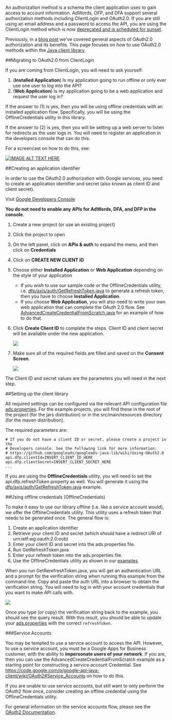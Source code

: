 An authorization method is a schema the client application uses to gain access to account information. AdWords, DFP, and DFA support several authorization methods including ClientLogin and OAuth2.0. If you are still using an email address and a password to access the API, you are using the ClientLogin method which is now [deprecated and is scheduled for sunset](https://developers.google.com/accounts/docs/AuthForInstalledApps).

Previously, in a [blog post](http://googleadsdeveloper.blogspot.com/2012/08/oauth-in-ads-apis.html) we've covered general aspects of OAuth2.0 authorization and its benefits. This page focuses on how to use OAuth2.0 methods within the [Java client library](https://github.com/googleads/googleads-java-lib).

##Migrating to OAuth2.0 from ClientLogin

If you are coming from ClientLogin, you will need to ask yourself:

  1. (**Installed Application**) Is my application going to run offline or only ever use one user to log into the API?
  1. (**Web Application**) Is my application going to be a web application and request the user log in?

If the answer to (1) is yes, then you will be using offline credentials with an installed application flow. Specifically, you will be using the OfflineCredentials utility in this library.

If the answer to (2) is yes, then you will be setting up a web server to listen for redirects as the user logs in. You will need to register an application in the developers console that can do this.

For a screencast on how to do this, see: 

[![IMAGE ALT TEXT HERE](http://img.youtube.com/vi/82_fsNg2768/0.jpg)](http://www.youtube.com/watch?v=82_fsNg2768)

##Creating an application identifier

In order to use the OAuth2.0 authorization with Google services, you need to create an application identifier and secret (also known as client ID and client secret).

Visit [Google Developers Console](https://console.developers.google.com)

**You do not need to enable any APIs for AdWords, DFA, and DFP in the console.**

1. Create a new project (or use an existing project)
1. Click the project to open
1. On the left panel, click on **APIs & auth** to expand the menu, and then click on **Credentials**
1. Click on **CREATE NEW CLIENT ID**
1. Choose either **Installed Application** or **Web Application** depending on the style of your application
    * If you wish to use our sample code or the OfflineCredentials utility, i.e. [dfp/axis/auth/GetRefreshToken.java](https://github.com/googleads/googleads-java-lib/blob/master/examples/dfp_axis/src/main/java/dfp/axis/auth/GetRefreshToken.java) to generate a refresh token, then you have to choose **Installed Application**.
    * If you choose **Web Application**, you will also need to write your own web application that can complete the OAuth 2.0 flow. See [AdvancedCreateCredentialFromScratch.java](https://github.com/googleads/googleads-java-lib/blob/master/examples/dfp_axis/src/main/java/dfp/axis/auth/AdvancedCreateCredentialFromScratch.java) for an example of how to do that.
1. Click **Create Client ID** to complete the steps. Client ID and client secret will be available under the new application.

    <img src="https://developers.google.com/adwords/api/images/oauth2-client-id-secret.png" />

1. Make sure all of the required fields are filled and saved on the **Consent Screen**.

    <img src="https://developers.google.com/adwords/api/images/oauth2-consent-screen-config.png" />

The Client ID and secret values are the parameters you will need in the next step.

##Setting up the client library

All required settings can be configured via the relevant API configuration file [ads.properties](https://github.com/googleads/googleads-java-lib/blob/master/examples/dfp_axis/src/main/resources/ads.properties). For the example projects, you will find these in the root of the project (for the jars distribution) or in the src/main/resources directory (for the maven distribution).

The required parameters are:
```
# If you do not have a client ID or secret, please create a project in the
# Developers console. See the following link for more information:
# https://github.com/googleads/googleads-java-lib/wiki/Using-OAuth2.0
api.dfp.clientId=INSERT_CLIENT_ID_HERE
api.dfp.clientSecret=INSERT_CLIENT_SECRET_HERE
...
```

If you are using the **OfflineCredentials** utility, you will need to set the api.dfp.refreshToken property as well. You will generate it using the [dfp/axis/auth/GetRefreshToken.java](https://github.com/googleads/googleads-java-lib/blob/master/examples/dfp_axis/src/main/java/dfp/axis/auth/GetRefreshToken.java) example.

##Using offline credentials (OfflineCredentials)

To make it easy to use our library offline (i.e. like a service account would), we offer the OfflineCredentials utility. This utility uses a refresh token that needs to be generated once. The general flow is:

  1. Create an application identifier
  1. Retrieve your client ID and secret (which should have a redirect URI of urn:ietf:wg:oauth:2.0:oob)
  1. Enter your client ID and secret into the ads.properties file.
  1. Run GetRefreshToken.java
  1. Enter your refresh token into the ads.properties file.
  1. Use the OfflineCredentials utility as shown in our [examples](https://github.com/googleads/googleads-java-lib/blob/master/examples/dfp_axis/src/main/java/dfp/axis/v201411/networkservice/GetCurrentNetwork.java#L52)

When you run GetRerefreshToken.java, you will get an authentication URL and a  prompt for the verification string when running this example from the command line. Copy and paste the auth URL into a browser to obtain the verification string. You will need to log in with your account credentials that you want to make API calls with.

<img src="https://lh3.googleusercontent.com/-JT98Oob54ro/UGBKTDeCjkI/AAAAAAAAAHM/oU7D0D1nJc0/s716/blog1.png" />

Once you type (or copy) the verification string back to the example, you should see the query result. With this result, you should be able to update your [ads.properties](https://github.com/googleads/googleads-java-lib/blob/master/examples/dfp_axis/src/main/resources/ads.properties) with the correct `refreshToken`.

###<a name="ServiceAccounts"></a>Service Accounts

You may be tempted to use a service account to access the API. However, to use
a service account, you must be a Google Apps for Business customer, with the
ability to **impersonate users of your network**. If you are, then you can use the
AdvancedCreateCredentialFromScratch example as a starting point for constructing
a service account Credential. See
https://code.google.com/p/google-api-java-client/wiki/OAuth2#Service_Accounts
on how to do this.

If you are unable to use service accounts, but still want to only perform the
OAuth2 flow once, consider creating an offline credential using the
OfflineCredentials utility.

For general information on the service accounts flow, please see the [OAuth2 Documentation](https://developers.google.com/accounts/docs/OAuth2ServiceAccount).
